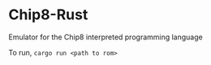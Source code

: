 # Chip8-Rust
Emulator for the Chip8 interpreted programming language

To run, `cargo run <path to rom>`

